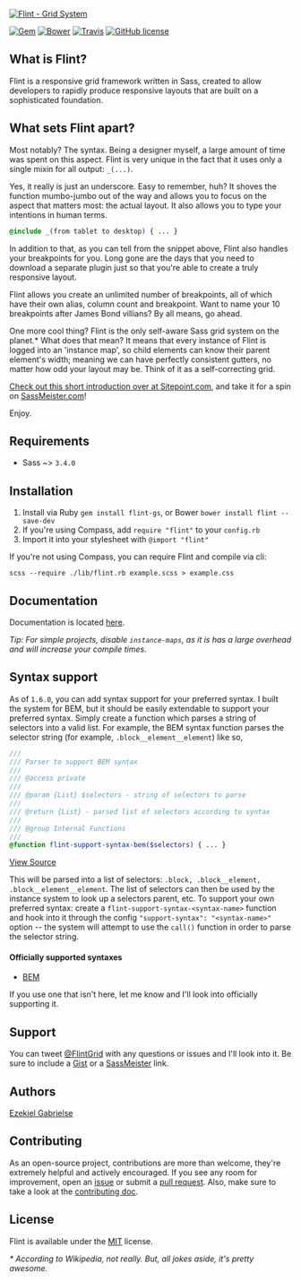 [![Flint - Grid System](http://flint.gs/wp-content/themes/flint/images/logo.png)](http://flint.gs)

[![Gem](https://img.shields.io/gem/v/flint-gs.svg?style=flat-square)](https://rubygems.org/gems/flint-gs)
[![Bower](https://img.shields.io/bower/v/flint.svg?style=flat-square)](http://bower.io/search/?q=flint)
[![Travis](https://img.shields.io/travis/ezekg/flint.svg?style=flat-square)](https://travis-ci.org/ezekg/flint)
[![GitHub license](https://img.shields.io/github/license/ezekg/flint.svg?style=flat-square)](https://github.com/ezekg/flint/blob/master/LICENSE)

## What is Flint?
Flint is a responsive grid framework written in Sass, created to allow developers to rapidly produce responsive layouts that are built on a sophisticated foundation.

## What sets Flint apart?
Most notably? The syntax. Being a designer myself, a large amount of time was spent on this aspect. Flint is very unique in the fact that it uses only a single mixin for all output: `_(...)`.

Yes, it really is just an underscore. Easy to remember, huh? It shoves the function mumbo-jumbo out of the way and allows you to focus on the aspect that matters most: the actual layout. It also allows you to type your intentions in human terms.

```scss
@include _(from tablet to desktop) { ... }
```

In addition to that, as you can tell from the snippet above, Flint also handles your breakpoints for you. Long gone are the days that you need to download a separate plugin just so that you're able to create a truly responsive layout.

Flint allows you create an unlimited number of breakpoints, all of which have their own alias, column count and breakpoint. Want to name your 10 breakpoints after James Bond villians? By all means, go ahead.

One more cool thing? Flint is the only self-aware Sass grid system on the planet.* What does that mean? It means that every instance of Flint is logged into an 'instance map', so child elements can know their parent element's width; meaning we can have perfectly consistent gutters, no matter how odd your layout may be. Think of it as a self-correcting grid.

[Check out this short introduction over at Sitepoint.com](http://www.sitepoint.com/rapid-responsive-development-sass-flint/), and take it for a spin on [SassMeister.com](http://sassmeister.com/gist/228449011362bcdfe38c)!

Enjoy.

## Requirements

* Sass ~> `3.4.0`

## Installation

1. Install via Ruby `gem install flint-gs`, or Bower `bower install flint --save-dev`
2. If you're using Compass, add `require "flint"` to your `config.rb`
3. Import it into your stylesheet with `@import "flint"`

If you're not using Compass, you can require Flint and compile via cli:
```
scss --require ./lib/flint.rb example.scss > example.css
```

## Documentation

Documentation is located [here](http://flint.gs/docs).

_Tip: For simple projects, disable `instance-maps`, as it is has a large overhead and will increase your compile times._

## Syntax support

As of `1.6.0`, you can add syntax support for your preferred syntax. I built the system for BEM, but it should be easily extendable to
support your preferred syntax. Simply create a function which parses a string of selectors into a valid list. For example, the BEM syntax
function parses the selector string (for example, `.block__element__element`) like so,

```scss
///
/// Parser to support BEM syntax
///
/// @access private
///
/// @param {List} $selectors - string of selectors to parse
///
/// @return {List} - parsed list of selectors according to syntax
///
/// @group Internal Functions
///
@function flint-support-syntax-bem($selectors) { ... }
```
[View Source](https://github.com/ezekg/flint/blob/master/stylesheets/flint/functions/lib/_support-syntax-bem.scss)

This will be parsed into a list of selectors: `.block, .block__element, .block__element__element`. The list of selectors can then be used by the
instance system to look up a selectors parent, etc. To support your own preferred syntax: create a `flint-support-syntax-<syntax-name>` function
and hook into it through the config `"support-syntax": "<syntax-name>"` option -- the system will attempt to use the `call()` function in
order to parse the selector string.

#### Officially supported syntaxes
* [BEM](http://bem.info/)

If you use one that isn't here, let me know and I'll look into officially supporting it.

## Support

You can tweet [@FlintGrid](https://twitter.com/FlintGrid) with any questions or issues and I'll look into it. Be sure to include a [Gist](https://gist.github.com) or a [SassMeister](http://sassmeister.com) link.

## Authors

[Ezekiel Gabrielse](http://ezekielg.com)

## Contributing

As an open-source project, contributions are more than welcome, they're extremely helpful and actively encouraged. If you see any room for improvement, open an [issue](https://github.com/ezekg/flint/issues) or submit a [pull request](https://github.com/ezekg/flint/pulls). Also, make sure to take a look at the [contributing doc](CONTRIBUTING.md).

## License

Flint is available under the [MIT](http://opensource.org/licenses/MIT) license.

_\* According to Wikipedia, not really. But, all jokes aside, it's pretty awesome._
